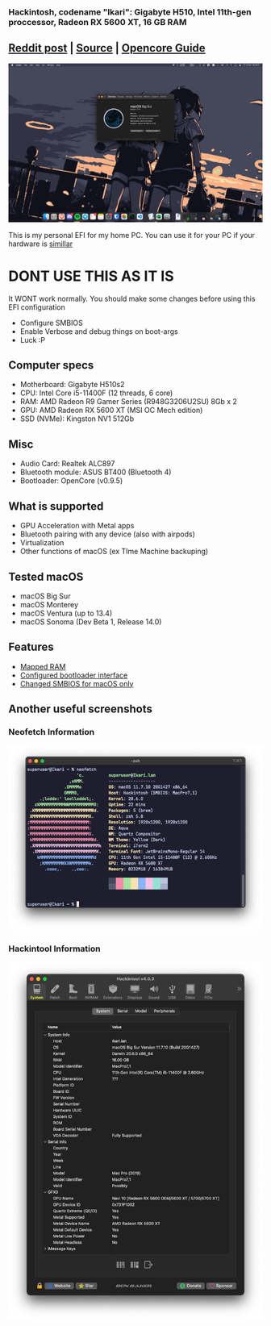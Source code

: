 ### Hackintosh, codename "Ikari": Gigabyte H510, Intel 11th-gen proccessor, Radeon RX 5600 XT, 16 GB RAM

## [Reddit post](https://www.reddit.com/r/hackintosh/comments/17rpjy0/macos_11_big_sur_11th_gen_intel_rx_5600xt/) | [Source](https://github.com/neppedboy/h510-11thgen-hackintosh/tree/main/source/EFI) | [Opencore Guide](https://dortania.github.io/OpenCore-Install-Guide/)

![About Me s2ection on functional macOS](https://raw.githubusercontent.com/neppedboy/h510-11thgen-hackintosh/main/assets/macOS%20About%20Mac.png)

This is my personal EFI for my home PC. You can use it for your PC if your hardware is [simillar](https://github.com/neppedboy/h510-11thgen-hackintosh#computer-specs)

# DONT USE THIS AS IT IS
It WONT work normally. You should make some changes before using this EFI configuration
* Configure SMBIOS
* Enable Verbose and debug things on boot-args
* Luck :P

## Computer specs
* Motherboard: Gigabyte H510s2
* CPU: Intel Core i5-11400F (12 threads, 6 core)
* RAM: AMD Radeon R9 Gamer Series (R948G3206U2SU) 8Gb x 2
* GPU: AMD Radeon RX 5600 XT (MSI OC Mech edition)
* SSD (NVMe): Kingston NV1 512Gb

## Misc
* Audio Card: Realtek ALC897
* Bluetooth module: ASUS BT400 (Bluetooth 4)
* Bootloader: OpenCore (v0.9.5)

## What is supported
* GPU Acceleration with Metal apps
* Bluetooth pairing with any device (also with airpods)
* Virtualization
* Other functions of macOS (ex TIme Machine backuping)

## Tested macOS 
* macOS Big Sur
* macOS Monterey
* macOS Ventura (up to 13.4)
* macOS Sonoma (Dev Beta 1, Release 14.0)

## Features
* [Mapped RAM](https://dortania.github.io/OpenCore-Post-Install/universal/memory.html#mapping-our-memory)
* [Configured bootloader interface](https://dortania.github.io/OpenCore-Post-Install/cosmetic/gui.html#setting-up-opencore-s-gui)
* [Changed SMBIOS for macOS only](https://www.reddit.com/r/hackintosh/comments/lnh66w/windows_through_opencore_shows_as_macpro/)

## Another useful screenshots

### Neofetch Information
![Neofetch Info](https://raw.githubusercontent.com/neppedboy/h510-11thgen-hackintosh/main/assets/macOS%20Neofetch.png)

### Hackintool Information 
![Hackintool](https://raw.githubusercontent.com/neppedboy/h510-11thgen-hackintosh/main/assets/macOS%20Hackintool.png)
